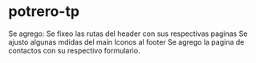 # potrero-tp
Se agrego:
Se fixeo las rutas del header con sus respectivas paginas
Se ajusto algunas mdidas del main
Iconos al footer
Se agrego la pagina de contactos con su respectivo formulario.
